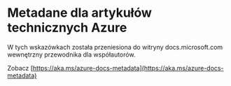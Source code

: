 

# <a name="metadata-for-azure-technical-articles"></a>Metadane dla artykułów technicznych Azure

W tych wskazówkach została przeniesiona do witryny docs.microsoft.com wewnętrzny przewodnika dla współautorów.

Zobacz [https://aka.ms/azure-docs-metadata](https://aka.ms/azure-docs-metadata)
